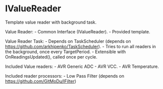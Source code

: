 # IValueReader

Template value reader with background task.

Value Reader:
	- Common Interface (IValueReader).
	- Provided template.

Value Reader Task:
	- Depends on TaskScheduler (depends on https://github.com/arkhipenko/TaskScheduler).
	- Tries to run all readers in the background, once every TargetPeriod.
	- Extensible with OnReadingsUpdated(), called once per cycle.

Included Value readers:
	- AVR Generic ADC
	- AVR VCC.
	- AVR Temperature.
	
Included reader processors:
	- Low Pass Filter (depends on https://github.com/GitMoDu/IFilter)